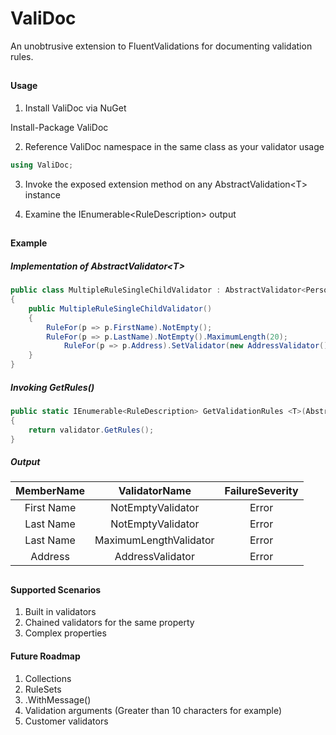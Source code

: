 # ValiDoc

An unobtrusive extension to FluentValidations for documenting validation rules.

##

#### Usage

1. Install ValiDoc via NuGet

Install-Package ValiDoc

2. Reference ValiDoc namespace in the same class as your validator usage

```csharp
using ValiDoc;
```

3. Invoke the exposed extension method on any AbstractValidation&lt;T&gt; instance

4. Examine the IEnumerable&lt;RuleDescription&gt; output

##

#### Example

##### Implementation of AbstractValidator&lt;T&gt;

```csharp
public class MultipleRuleSingleChildValidator : AbstractValidator<Person>
{
	public MultipleRuleSingleChildValidator()
	{
	    RuleFor(p => p.FirstName).NotEmpty();
	    RuleFor(p => p.LastName).NotEmpty().MaximumLength(20);
            RuleFor(p => p.Address).SetValidator(new AddressValidator());
	}
}
```
  
##### Invoking GetRules()

```csharp
public static IEnumerable<RuleDescription> GetValidationRules <T>(AbstractValidator<T> validator)
{
    return validator.GetRules();
}
```


##### Output

| MemberName        | ValidatorName           | FailureSeverity  |
| :-------------: |:-------------:| :-----:|
| First Name      | NotEmptyValidator | Error |
| Last Name      | NotEmptyValidator      |   Error |
| Last Name | MaximumLengthValidator      |    Error |
| Address | AddressValidator | Error |

## 
#### Supported Scenarios

1. Built in validators
2. Chained validators for the same property
3. Complex properties


#### Future Roadmap

1. Collections
2. RuleSets
3. .WithMessage()
4. Validation arguments (Greater than 10 characters for example)
5. Customer validators